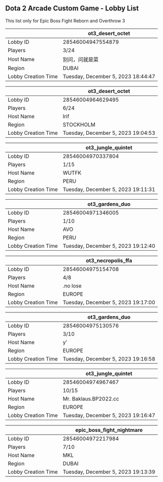 ## Dota 2 Arcade Custom Game - Lobby List

This list only for Epic Boss Fight Reborn and Overthrow 3

|  | ot3_desert_octet |
| ------ | ------ |
| Lobby ID | 28546004947554879 |
| Players | 3/24 |
| Host Name | 别问，问就是菜 |
| Region | DUBAI |
| Lobby Creation Time | Tuesday, December 5, 2023 18:44:47 |


|  | ot3_desert_octet |
| ------ | ------ |
| Lobby ID | 28546004964629495 |
| Players | 6/24 |
| Host Name | Irif |
| Region | STOCKHOLM |
| Lobby Creation Time | Tuesday, December 5, 2023 19:04:53 |


|  | ot3_jungle_quintet |
| ------ | ------ |
| Lobby ID | 28546004970337804 |
| Players | 1/15 |
| Host Name | WUTFK |
| Region | PERU |
| Lobby Creation Time | Tuesday, December 5, 2023 19:11:31 |


|  | ot3_gardens_duo |
| ------ | ------ |
| Lobby ID | 28546004971346005 |
| Players | 1/10 |
| Host Name | AVO |
| Region | PERU |
| Lobby Creation Time | Tuesday, December 5, 2023 19:12:40 |


|  | ot3_necropolis_ffa |
| ------ | ------ |
| Lobby ID | 28546004975154708 |
| Players | 4/8 |
| Host Name | .no lose |
| Region | EUROPE |
| Lobby Creation Time | Tuesday, December 5, 2023 19:17:00 |


|  | ot3_gardens_duo |
| ------ | ------ |
| Lobby ID | 28546004975130576 |
| Players | 3/10 |
| Host Name | y’ |
| Region | EUROPE |
| Lobby Creation Time | Tuesday, December 5, 2023 19:16:58 |


|  | ot3_jungle_quintet |
| ------ | ------ |
| Lobby ID | 28546004974967467 |
| Players | 10/15 |
| Host Name | Mr. Baklaus.BP2022.cc |
| Region | EUROPE |
| Lobby Creation Time | Tuesday, December 5, 2023 19:16:47 |


|  | epic_boss_fight_nightmare |
| ------ | ------ |
| Lobby ID | 28546004972217984 |
| Players | 7/10 |
| Host Name | MKL |
| Region | DUBAI |
| Lobby Creation Time | Tuesday, December 5, 2023 19:13:39 |


